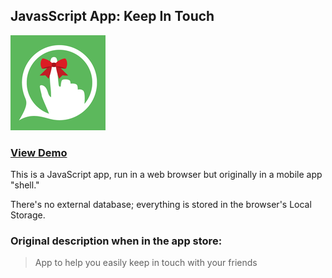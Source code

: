 ## JavasScript App: Keep In Touch
![Keep In Touch](images/app-icon-152.png)
### [View Demo](https://stevesohcot.github.io/keep-in-touch/)

This is a JavaScript app, run in a web browser but originally in a mobile app "shell."

There's no external database; everything is stored in the browser's Local Storage.

### Original description when in the app store:

> App to help you easily keep in touch with your friends
